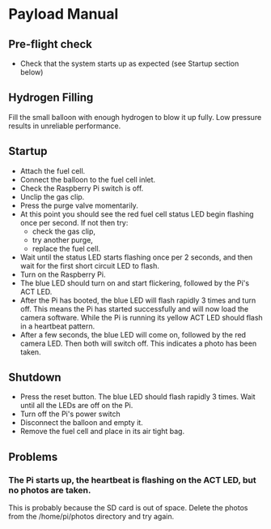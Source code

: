 # Payload Manual

## Pre-flight check

* Check that the system starts up as expected (see Startup section below)

## Hydrogen Filling

Fill the small balloon with enough hydrogen to blow it up fully. Low pressure results in unreliable performance.

## Startup

* Attach the fuel cell.
* Connect the balloon to the fuel cell inlet.
* Check the Raspberry Pi switch is off.
* Unclip the gas clip.
* Press the purge valve momentarily.
* At this point you should see the red fuel cell status LED begin flashing once per second. If not then try:
    * check the gas clip,
    * try another purge,
    * replace the fuel cell.
* Wait until the status LED starts flashing once per 2 seconds, and then wait for the first short circuit LED to flash.
* Turn on the Raspberry Pi.
* The blue LED should turn on and start flickering, followed by the Pi's ACT LED.
* After the Pi has booted, the blue LED will flash rapidly 3 times and turn off. This means the Pi has started successfully and will now load the camera software. While the Pi is running its yellow ACT LED should flash in a heartbeat pattern.
* After a few seconds, the blue LED will come on, followed by the red camera LED. Then both will switch off. This indicates a photo has been taken.

## Shutdown

* Press the reset button. The blue LED should flash rapidly 3 times. Wait until all the LEDs are off on the Pi.
* Turn off the Pi's power switch
* Disconnect the balloon and empty it.
* Remove the fuel cell and place in its air tight bag.

## Problems

### The Pi starts up, the heartbeat is flashing on the ACT LED, but no photos are taken.

This is probably because the SD card is out of space. Delete the photos from the /home/pi/photos directory and try again.
